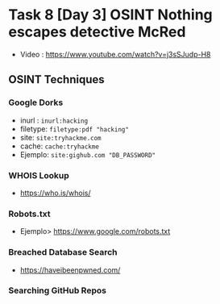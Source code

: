 # Task 8 \[Day 3\] OSINT Nothing escapes detective McRed 
- Video : https://www.youtube.com/watch?v=j3sSJudp-H8

## OSINT Techniques

### Google Dorks
- inurl : `inurl:hacking`
- filetype: `filetype:pdf "hacking"`
- site: `site:tryhackme.com`
- cache: `cache:tryhackme`
- Ejemplo: `site:gighub.com "DB_PASSWORD"`

### WHOIS Lookup
- https://who.is/whois/

### Robots.txt
- Ejemplo> https://www.google.com/robots.txt

### Breached Database Search
- https://haveibeenpwned.com/

### **Searching GitHub Repos**
